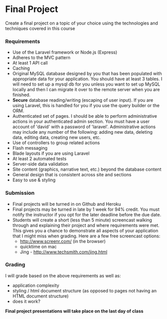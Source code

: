 Final Project
=============

Create a final project on a topic of your choice using the technologies and techniques covered in this course

### Requirements

* Use of the Laravel framework or Node.js (Express)
* Adheres to the MVC pattern
* At least 1 API call
* Caching
* Original MySQL database designed by you that has been populated with appropriate data for
your application. You should have at least 3 tables. I will need to set up a mysql db for you unless you want to set up MySQL locally and then I can migrate it over to the remote server when you are finished.
* __Secure__ database reading/writing (escaping of user input). If you are using Laravel, this is handled for you if you use the query builder or the ORM.
* Authenticated set of pages. I should be able to perform administrative actions in your authenticated admin section. You must have a user account of 'david' with a password of 'laravel'. Administrative actions may include any number of the following: adding new data, deleting data, editing data, creating new users, etc.
* Use of controllers to group related actions 
* Flash messaging 
* Blade layouts if you are using Laravel
* At least 2 automated tests
* Server-side data validation
* Site content (graphics, narrative text, etc.) beyond the database content
* General design that is consistent across site and sections 
* Easy to use & styling

### Submission

* Final projects will be turned in on Github and Heroku
* Final projects may be turned in late by 1 week for 94% credit. You must notify the instructor if you opt for the later deadline before the due date.
* Students will create a short (less than 5 minute) screencast walking through and explaining their project and where requirements were met. This gives you a chance to demonstrate all aspects of your application that I might miss when grading. Here are a few free screencast options:
	* http://www.screenr.com/ (in the browser)
	* quicktime on mac
	* Jing - http://www.techsmith.com/jing.html

### Grading

I will grade based on the above requirements as well as:

* application complexity
* styling / html document structure (as opposed to pages not having an HTML document structure)
* does it work?

__Final project presentations will take place on the last day of class__



